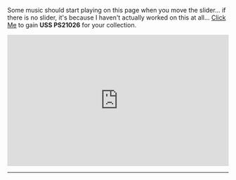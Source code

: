 Some music should start playing on this page when you move the slider... if there is no slider, it's because I haven't actually worked on this at all...
[Click Me](#give_uss_ps21026) to gain **USS PS21026** for your collection.
<div data-subtle-music-player="USS PS21026">
<iframe width="100%" height="300" scrolling="no" frameborder="no" allow="autoplay" src="https://w.soundcloud.com/player/?url=https%3A//api.soundcloud.com/tracks/1616334309&color=%23ff5500&auto_play=false&hide_related=true&show_comments=false&show_user=false&show_reposts=false&show_teaser=false&visual=true"></iframe>
</div>
<hr/>

<script type="module">
    import { inventory } from "/scripts/widgets/inventory.js"
    const uss_ps21026 = "USS PS21026";

    window.addEventListener("give_uss_ps21026", (e)=>{
        inventory.addItem(uss_ps21026, "items/uss_ps21026.md");
    }, false);
</script>
